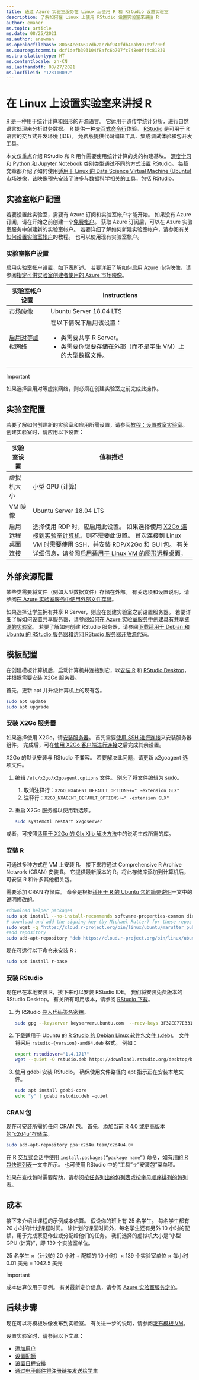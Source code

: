 ```yaml
---
title: 通过 Azure 实验室服务在 Linux 上使用 R 和 RStudio 设置实验室
description: 了解如何在 Linux 上使用 RStudio 设置实验室来讲授 R
author: emaher
ms.topic: article
ms.date: 08/25/2021
ms.author: enewman
ms.openlocfilehash: 80a64ce36697db2ac7bf941fdb40ab997e9f700f
ms.sourcegitcommit: dcf1defb393104f8afc6b707fc748e0ff4c81830
ms.translationtype: HT
ms.contentlocale: zh-CN
ms.lasthandoff: 08/27/2021
ms.locfileid: "123110092"
---
```

# <a name="set-up-a-lab-to-teach-r-on-linux"></a>在 Linux 上设置实验室来讲授 R

[R](https://www.r-project.org/about.html) 是一种用于统计计算和图形的开源语言。  它运用于遗传学统计分析，进行自然语言处理来分析财务数据。  R 提供一种[交互式命令行](https://cran.r-project.org/doc/manuals/r-release/R-intro.html#Invoking-R-from-the-command-line)体验。  [RStudio](https://www.rstudio.com/products/rstudio/) 是可用于 R 语言的交互式开发环境 (IDE)。  免费版提供代码编辑工具、集成调试体验和包开发工具。

本文仅重点介绍 RStudio 和 R 用作需要使用统计计算的类的构建基块。  [深度学习](class-type-deep-learning-natural-language-processing.md)和 [Python 和 Jupyter Notebook](class-type-jupyter-notebook.md) 类别类型通过不同的方式设置 RStudio。  每篇文章都介绍了如何使用[适用于 Linux 的 Data Science Virtual Machine (Ubuntu)](https://azuremarketplace.microsoft.com/en-US/marketplace/apps/microsoft-dsvm.ubuntu-1804) 市场映像，该映像预先安装了许多[与数据科学相关的工具](/azure/machine-learning/data-science-virtual-machine/tools-included)，包括 RStudio。  

## <a name="lab-account-configuration"></a>实验室帐户配置

若要设置此实验室，需要有 Azure 订阅和实验室帐户才能开始。 如果没有 Azure 订阅，请在开始之前创建一个[免费帐户](https://azure.microsoft.com/free/)。 获取 Azure 订阅后，可以在 Azure 实验室服务中创建新的实验室帐户。 若要详细了解如何新建实验室帐户，请参阅有关[如何设置实验室帐户](./tutorial-setup-lab-account.md)的教程。 也可以使用现有实验室帐户。

### <a name="lab-account-settings"></a>实验室帐户设置

启用实验室帐户设置，如下表所述。 若要详细了解如何启用 Azure 市场映像，请参阅[指定可供实验室创建者使用的 Azure 市场映像](./specify-marketplace-images.md)。

| 实验室帐户设置 | Instructions |
| -------------------- | ----- |
| 市场映像 | Ubuntu Server 18.04 LTS |
| [启用对等虚拟网络](how-to-connect-peer-virtual-network.md) | 在以下情况下启用该设置：<ul><li>类需要共享 R Server。</li><li>类需要你想要存储在外部（而不是学生 VM）上的大型数据文件。</li></ul> |

> [!IMPORTANT]
> 如果选择启用对等虚拟网络，则必须在创建实验室之前完成此操作。

## <a name="lab-configuration"></a>实验室配置

若要了解如何创建新的实验室和应用所需设置，请参阅[教程：设置教室实验室](tutorial-setup-classroom-lab.md)。  创建实验室时，请应用以下设置：

| 实验室设置 | 值和描述 |
| ------------ | ------------------ |
| 虚拟机大小 | 小型 GPU (计算)|
| VM 映像 | Ubuntu Server 18.04 LTS |
| 启用远程桌面连接 | 选择使用 RDP 时，应启用此设置。  如果选择使用 [X2Go 连接到实验室计算机](how-to-use-remote-desktop-linux-student.md)，则不需要此设置。  首次连接到 Linux VM 时需要使用 SSH，并安装 RDP/X2Go 和 GUI 包。  有关详细信息，请参阅[启用适用于 Linux VM 的图形远程桌面](how-to-enable-remote-desktop-linux.md)。 |

## <a name="external-resource-configuration"></a>外部资源配置

某些类需要将文件（例如大型数据文件）存储在外部。  有关选项和设置说明，请参阅[在 Azure 实验室服务中使用外部文件存储](how-to-attach-external-storage.md)。

如果选择让学生拥有共享 R Server，则应在创建实验室之前设置服务器。  若要详细了解如何设置共享服务器，请参阅[如何在 Azure 实验室服务中创建具有共享资源的实验室](how-to-create-a-lab-with-shared-resource.md)。  若要了解如何创建 RStudio 服务器，请参阅[下载适用于 Debian 和 Ubuntu 的 RStudio 服务器](https://www.rstudio.com/products/rstudio/download-server/debian-ubuntu/)和[访问 RStudio 服务器开放源代码](https://support.rstudio.com/hc/en-us/articles/200552306-Getting-Started)。

## <a name="template-configuration"></a>模板配置

在创建模板计算机后，启动计算机并连接到它，以[安装 R](https://docs.rstudio.com/resources/install-r/) 和 [RStudio Desktop](https://www.rstudio.com/products/rstudio/download/)，并根据需要安装 [X2Go 服务器](https://wiki.x2go.org/doku.php/doc:installation:x2goserver)。  

首先，更新 apt 并升级计算机上的现有包。

```bash
sudo apt update 
sudo apt upgrade
```

### <a name="install-x2go-server"></a>安装 X2Go 服务器

如果选择使用 X2Go，请[安装服务器](https://github.com/Azure/azure-devtestlab/tree/master/samples/ClassroomLabs/Scripts/X2GoRemoteDesktop#install-x2go-server)。  首先需要[使用 SSH 进行连接](how-to-use-remote-desktop-linux-student.md#connect-to-the-student-vm-using-ssh)来安装服务器组件。  完成后，可在[使用 X2Go 客户端进行连接](how-to-use-remote-desktop-linux-student.md)之后完成其余设置。

X2Go 的默认安装与 RStudio 不兼容。  若要解决此问题，请更新 x2goagent 选项文件。

1. 编辑 `/etc/x2go/x2goagent.options` 文件。  别忘了将文件编辑为 sudo。
    1. 取消注释行：`X2GO_NXAGENT_DEFAULT_OPTIONS+=" -extension GLX"`
    1. 注释行：`X2GO_NXAGENT_DEFAULT_OPTIONS+=" -extension GLX"`
2. 重启 X2Go 服务器以使用新选项。

    ```bash
    sudo systemctl restart x2goserver
    ```

或者，可按照[适用于 X2Go 的 Glx Xlib 解决方法](https://wiki.x2go.org/doku.php/wiki:development:glx-xlib-workaround)中的说明生成所需的库。

### <a name="install-r"></a>安装 R

可通过多种方式在 VM 上安装 R。  接下来将通过 Comprehensive R Archive Network (CRAN) 安装 R。  它提供最新版本的 R。将此存储库添加到计算机后，可安装 R 和许多其他相关包。

需要添加 CRAN 存储库。 命令是根据[适用于 R 的 Ubuntu 包的简要说明](https://cran.rstudio.com/bin/linux/ubuntu/)一文中的说明修改的。

```bash
#download helper packages
sudo apt install --no-install-recommends software-properties-common dirmngr
# download and add the signing key (by Michael Rutter) for these repos
sudo wget -q "https://cloud.r-project.org/bin/linux/ubuntu/marutter_pubkey.asc" -O /etc/apt/trusted.gpg.d/cran_ubuntu_key.asc
#add repository
sudo add-apt-repository "deb https://cloud.r-project.org/bin/linux/ubuntu bionic-cran40/"
```

现在可运行以下命令来安装 R：

```bash
sudo apt install r-base
```

### <a name="install-rstudio"></a>安装 RStudio

现在已在本地安装 R，接下来可以安装 RStudio IDE。  我们将安装免费版本的 RStudio Desktop。  有关所有可用版本，请参阅 [RStudio 下载](https://www.rstudio.com/products/rstudio/download/)。

1. 为 RStudio [导入代码签名密钥](https://www.rstudio.com/code-signing/)。

    ```bash
    sudo gpg --keyserver keyserver.ubuntu.com  --recv-keys 3F32EE77E331692F
    ```

2. 下载适用于 Ubuntu 的 [R Studio 的 Debian Linux 软件包文件 (.deb)](https://www.rstudio.com/products/rstudio/download/#download)。  文件将采用 `rstudio-{version}-amd64.deb` 格式。  例如：

    ```bash
    export rstudiover="1.4.1717"
    wget --quiet -O rstudio.deb https://download1.rstudio.org/desktop/bionic/amd64/rstudio-$rstudiover-amd64.deb
    ```

3. 使用 gdebi 安装 RStudio。   确保使用文件路径向 apt 指示正在安装本地文件。

    ```bash
    sudo apt install gdebi-core 
    echo "y" | gdebi rstudio.deb –quiet
    ```

### <a name="cran-packages"></a>CRAN 包

现在可安装所需的任何 [CRAN 包](https://cloud.r-project.org/web/packages/available_packages_by_name.html)。  首先，添加[当前 R 4.0 或更高版本的“c2d4u”存储库](https://cran.rstudio.com/bin/linux/ubuntu/#get-5000-cran-packages)。

```bash
sudo add-apt-repository ppa:c2d4u.team/c2d4u4.0+
```

在 R 交互式会话中使用 `install.packages(“package name”)` 命令，如[有用的 R 包快速列表](https://support.rstudio.com/hc/articles/201057987-Quick-list-of-useful-R-packages)一文中所示。  也可使用 RStudio 中的“工具”->“安装包”菜单项。

如果在查找包时需要帮助，请参阅[按任务列出的包列表](https://cran.r-project.org/web/views/)或[按字母顺序排列的包列表](https://cloud.r-project.org/web/packages/available_packages_by_name.html)。

## <a name="cost"></a>成本

接下来介绍此课程的示例成本估算。  假设你的班上有 25 名学生。 每名学生都有 20 小时的计划课程时间。  除计划的课堂时间外，每名学生还有另外 10 小时的配额，用于完成家庭作业或分配给他们的任务。  我们选择的虚拟机大小是“小型 GPU (计算)”，即 139 个实验室单位。

25 名学生 &times;（计划的 20 小时 + 配额的 10 小时）&times; 139 个实验室单位 &times; 每小时 0.01 美元 = 1042.5 美元

> [!IMPORTANT]
> 成本估算仅用于示例。  有关最新定价信息，请参阅 [Azure 实验室服务定价](https://azure.microsoft.com/pricing/details/lab-services/)。

## <a name="next-steps"></a>后续步骤

现在可以将模板映像发布到实验室。 有关进一步的说明，请参阅[发布模板 VM](how-to-create-manage-template.md#publish-the-template-vm)。

设置实验室时，请参阅以下文章：

- [添加用户](tutorial-setup-classroom-lab.md#add-users-to-the-lab)
- [设置配额](how-to-configure-student-usage.md#set-quotas-for-users)
- [设置日程安排](tutorial-setup-classroom-lab.md#set-a-schedule-for-the-lab)
- [通过电子邮件将注册链接发送给学生](how-to-configure-student-usage.md#send-invitations-to-users)